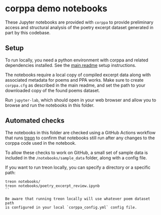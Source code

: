 # corppa demo notebooks

These Jupyter notebooks are provided with `corppa` to provide preliminary
access and structural analysis of the poetry excerpt dataset generated 
in part by this codebase.

## Setup

To run locally, you need a python environment with corppa and related
dependencies installed. See the [main readme](.../README.md) setup instructions.

The notebooks require a local copy of compiled excerpt data along with associated
metadata for poems and PPA works. Make sure to create `corppa.cfg` as
described in the main readme, and set the path to your downloaded copy of 
the found poems dataset.

Run `jupyter-lab`, which should open in your web browser and allow
you to browse and run the notebooks in this folder.

## Automated checks

The notebooks in this folder are checked using a GitHub Actions workflow
that runs [treon](https://github.com/ReviewNB/treon) to confirm that
notebooks still run after any changes to the corppa code used in the notebook.

To allow these checks to work on GitHub, a small set of sample data is
included in the `/notebooks/sample_data` folder, along with a config file.

If you want to run treon locally, you can specify a directory or a specific path:

```console
treon notebooks/
treon notebooks/poetry_excerpt_review.ipynb
``

Be aware that running treon locally will use whatever poem dataset path
is configured in your local `corppa_config.yml` config file.


 